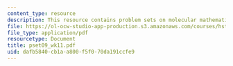 ```yaml
---
content_type: resource
description: This resource contains problem sets on molecular mathematical biology.
file: https://ol-ocw-studio-app-production.s3.amazonaws.com/courses/hst-750-modeling-issues-in-speech-and-hearing-spring-2006/dafb5840cb1aa800f5f070da191ccfe9_pset09_wk11.pdf
file_type: application/pdf
resourcetype: Document
title: pset09_wk11.pdf
uid: dafb5840-cb1a-a800-f5f0-70da191ccfe9
---
```

